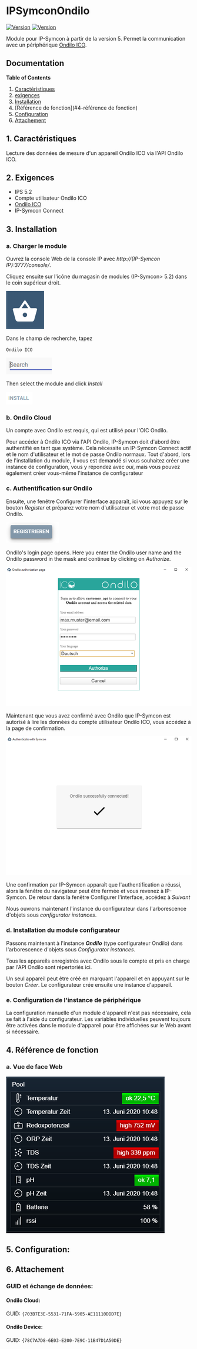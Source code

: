 # IPSymconOndilo
[![Version](https://img.shields.io/badge/Symcon-PHPModul-red.svg)](https://www.symcon.de/service/dokumentation/entwicklerbereich/sdk-tools/sdk-php/)
[![Version](https://img.shields.io/badge/Symcon%20Version-5.0%20%3E-green.svg)](https://www.symcon.de/forum/threads/37412-IP-Symcon-5-0-%28Testing%29)

Module pour IP-Symcon à partir de la version 5. Permet la communication avec un périphérique [Ondilo ICO](https://ondilo.com).

## Documentation

**Table of Contents**

1. [Caractéristiques](#1-caractéristiques)
2. [exigences](#2-exigences)
3. [Installation](#3-installation)
4. [Référence de fonction](#4-référence de fonction)
5. [Configuration](#5-configuration)
6. [Attachement](#6-attachement)

## 1. Caractéristiques

Lecture des données de mesure d'un appareil Ondilo ICO via l'API Ondilo ICO.
	  
## 2. Exigences

 - IPS 5.2
 - Compte utilisateur Ondilo ICO
 - [Ondilo ICO](https://ondilo.com)
 - IP-Symcon Connect

## 3. Installation

### a. Charger le module

Ouvrez la console Web de la console IP avec _http://{IP-Symcon IP}:3777/console/_.

Cliquez ensuite sur l'icône du magasin de modules (IP-Symcon> 5.2) dans le coin supérieur droit.

![Store](img/store_icon.png?raw=true "open store")

Dans le champ de recherche, tapez

```
Ondilo ICO
```  


![Store](img/module_store_search_en.png?raw=true "module search")

Then select the module and click _Install_

![Store](img/install_en.png?raw=true "install")

### b. Ondilo Cloud
Un compte avec Ondilo est requis, qui est utilisé pour l'OIC Ondilo.

Pour accéder à Ondilo ICO via l'API Ondilo, IP-Symcon doit d'abord être authentifié en tant que système.
Cela nécessite un IP-Symcon Connect actif et le nom d'utilisateur et le mot de passe Ondilo normaux.
Tout d'abord, lors de l'installation du module, il vous est demandé si vous souhaitez créer une instance de configuration, vous y répondez avec _oui_, mais vous pouvez également créer vous-même l'instance de configurateur

### c. Authentification sur Ondilo
Ensuite, une fenêtre Configurer l'interface apparaît, ici vous appuyez sur le bouton _Register_ et préparez votre nom d'utilisateur et votre mot de passe Ondilo.

![Interface](img/register.png?raw=true "interface")

Ondilo's login page opens. Here you enter the Ondilo user name and the Ondilo password in the mask and continue by clicking on _Authorize_.

![Anmeldung](img/oauth_1.png?raw=true "Anmeldung")

Maintenant que vous avez confirmé avec Ondilo que IP-Symcon est autorisé à lire les données du compte utilisateur Ondilo ICO, vous accédez à la page de confirmation.

![Success](img/oauth_2.png?raw=true "Success")

Une confirmation par IP-Symcon apparaît que l'authentification a réussi,
alors la fenêtre du navigateur peut être fermée et vous revenez à IP-Symcon.
De retour dans la fenêtre Configurer l'interface, accédez à _Suivant_

Nous ouvrons maintenant l'instance du configurateur dans l'arborescence d'objets sous _configurator instances_.

### d. Installation du module configurateur

Passons maintenant à l'instance _**Ondilo**_ (type configurateur Ondilo) dans l'arborescence d'objets sous _Configurator instances_.

Tous les appareils enregistrés avec Ondilo sous le compte et pris en charge par l'API Ondilo sont répertoriés ici.

Un seul appareil peut être créé en marquant l'appareil et en appuyant sur le bouton _Créer_. Le configurateur crée ensuite une instance d'appareil.

### e. Configuration de l'instance de périphérique
La configuration manuelle d'un module d'appareil n'est pas nécessaire, cela se fait à l'aide du configurateur. Les variables individuelles peuvent toujours être activées dans le module d'appareil pour être affichées sur le Web avant si nécessaire.

## 4. Référence de fonction

### a. Vue de face Web

![Webfront](img/webfront_ico.png?raw=true "Webfront")  

## 5. Configuration:




## 6. Attachement

###  GUID et échange de données:

#### Ondilo Cloud:

GUID: `{703B7E3E-5531-71FA-5905-AE11110DDD7E}` 


#### Ondilo Device:

GUID: `{78C7A7D8-6E03-E200-7E9C-11B47D1A50DE}` 
